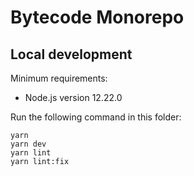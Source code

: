 # Bytecode Monorepo

## Local development

Minimum requirements:

- Node.js version 12.22.0

Run the following command in this folder:

```
yarn
yarn dev
yarn lint
yarn lint:fix
```
